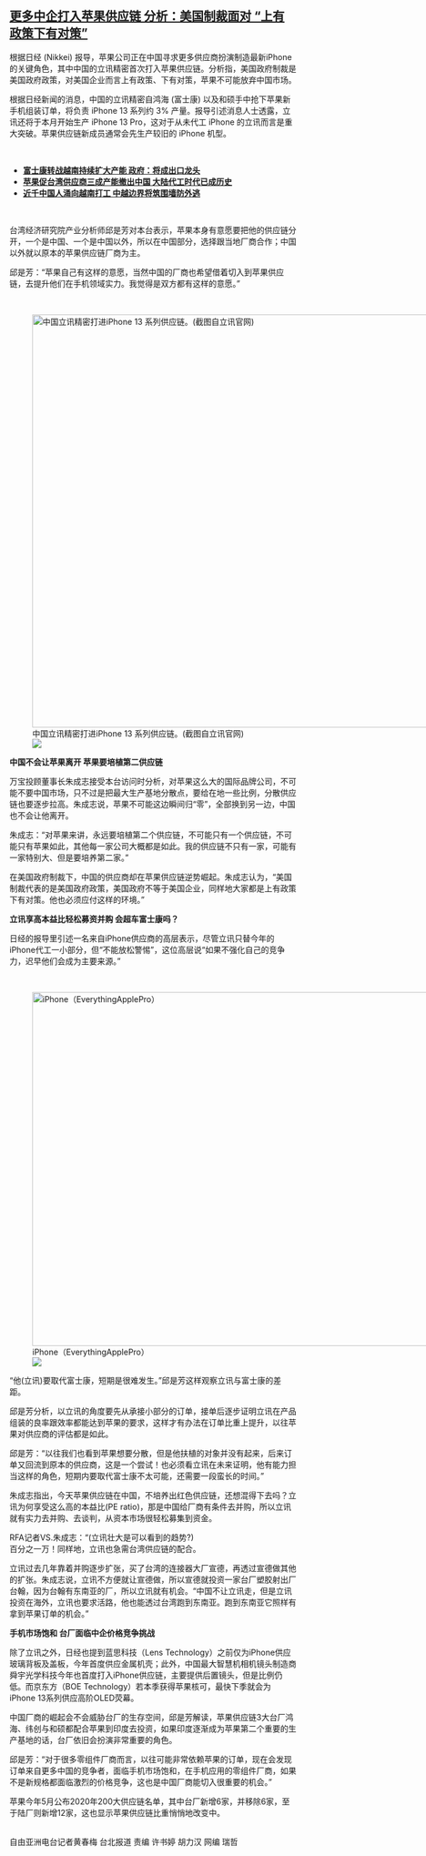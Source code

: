 <!--1628247447000-->
[更多中企打入苹果供应链 分析：美国制裁面对 “上有政策下有对策”](https://www.rfa.org/mandarin/yataibaodao/jingmao/hcm-08062021063041.html)
------

<p>根据日经 (Nikkei) 报导，苹果公司正在中国寻求更多供应商扮演制造最新iPhone的关键角色，其中中国的立讯精密首次打入苹果供应链。分析指，美国政府制裁是美国政府政策，对美国企业而言上有政策、下有对策，苹果不可能放弃中国市场。</p><p>根据日经新闻的消息，中国的立讯精密自鸿海 (富士康) 以及和硕手中抢下苹果新手机组装订单，将负责 iPhone 13 系列约 3% 产量。报导引述消息人士透露，立讯还将于本月开始生产 iPhone 13 Pro，这对于从未代工 iPhone 的立讯而言是重大突破。苹果供应链新成员通常会先生产较旧的 iPhone 机型。</p><p><br/></p><ul><li><b><a class="external-link" href="http://www.rfa.org/mandarin/Xinwen/2-11182020083025.html">富士康转战越南持续扩大产能 政府：将成出口龙头</a></b></li><li><b><a class="external-link" href="http://www.rfa.org/mandarin/yataibaodao/jingmao/QL-10152020055804.html">苹果促台湾供应商三成产能撤出中国 大陆代工时代已成历史</a></b></li><li><b><a class="external-link" href="http://www.rfa.org/mandarin/yataibaodao/jingmao/ql1-10222020063212.html">近千中国人涌向越南打工 中越边界将筑围墙防外逃</a></b></li></ul><p><br/></p><p>台湾经济研究院产业分析师邱是芳对本台表示，苹果本身有意愿要把他的供应链分开，一个是中国、一个是中国以外，所以在中国部分，选择跟当地厂商合作；中国以外就以原本的苹果供应链厂商为主。</p><p>邱是芳：“苹果自己有这样的意愿，当然中国的厂商也希望借着切入到苹果供应链，去提升他们在手机领域实力。我觉得是双方都有这样的意愿。”</p><p><br/></p><p><figure class="image-richtext image-inline captioned" style="width:1280px;"><img alt="中国立讯精密打进iPhone 13 系列供应链。(截图自立讯官网)" height="726" src="https://www.rfa.org/mandarin/yataibaodao/jingmao/hcm-08062021063041.html/622a5716-2021-08-06-4e0b53485-50.jpg/@@images/2812e8f3-68f1-4ad0-9d19-401ec762b50a.jpeg" title="截圖-2021-08-06-下午5.50.jpg" width="1280"/><figcaption class="image-caption">中国立讯精密打进iPhone 13 系列供应链。(截图自立讯官网)</figcaption><small></small><div id="zoomattribute"><a data-caption="中国立讯精密打进iPhone 13 系列供应链。(截图自立讯官网)" data-fancybox="" href="https://www.rfa.org/mandarin/yataibaodao/jingmao/hcm-08062021063041.html/622a5716-2021-08-06-4e0b53485-50.jpg" id="single_image" title="中国立讯精密打进iPhone 13 系列供应链。(截图自立讯官网)"><img src="/++plone++rfa-resources/img/icon-zoom.png"/></a></div></figure></p><p><strong>中国不会让苹果离开 苹果要培植第二供应链</strong></p><p>万宝投顾董事长朱成志接受本台访问时分析，对苹果这么大的国际品牌公司，不可能不要中国市场，只不过是把最大生产基地分散点，要给在地一些比例，分散供应链也要逐步拉高。朱成志说，苹果不可能这边瞬间归“零”，全部换到另一边，中国也不会让他离开。</p><p>朱成志：“对苹果来讲，永远要培植第二个供应链，不可能只有一个供应链，不可能只有苹果如此，其他每一家公司大概都是如此。我的供应链不只有一家，可能有一家特别大、但是要培养第二家。”</p><p>在美国政府制裁下，中国的供应商却在苹果供应链逆势崛起。朱成志认为，“美国制裁代表的是美国政府政策，美国政府不等于美国企业，同样地大家都是上有政策下有对策。他也必须应付这样的环境。”</p><p><strong>立讯享高本益比轻松募资并购 会超车富士康吗？</strong></p><p>日经的报导里引述一名来自iPhone供应商的高层表示，尽管立讯只替今年的iPhone代工一小部分，但“不能放松警惕”，这位高层说“如果不强化自己的竞争力，迟早他们会成为主要来源。”</p><p><br/></p><p><figure class="image-richtext image-inline captioned" style="width:1200px;"><img alt="iPhone（EverythingApplePro）" height="622" src="https://www.rfa.org/mandarin/yataibaodao/jingmao/hcm-08062021063041.html/a7zp2j2sheknlszgxzh3s4-1200-80.jpg/@@images/280097f5-7a3b-40e2-862d-9e49a2432516.jpeg" title="a7ZP2j2sHeKnLSzgXZh3s4-1200-80.jpg" width="1200"/><figcaption class="image-caption">iPhone（EverythingApplePro）</figcaption><small></small><div id="zoomattribute"><a data-caption="iPhone（EverythingApplePro）" data-fancybox="" href="https://www.rfa.org/mandarin/yataibaodao/jingmao/hcm-08062021063041.html/a7zp2j2sheknlszgxzh3s4-1200-80.jpg" id="single_image" title="iPhone（EverythingApplePro）"><img src="/++plone++rfa-resources/img/icon-zoom.png"/></a></div></figure></p><p>“他(立讯)要取代富士康，短期是很难发生。”邱是芳这样观察立讯与富士康的差距。</p><p>邱是芳分析，以立讯的角度要先从承接小部分的订单，接单后逐步证明立讯在产品组装的良率跟效率都能达到苹果的要求，这样才有办法在订单比重上提升，以往苹果对供应商的评估都是如此。</p><p>邱是芳：“以往我们也看到苹果想要分散，但是他扶植的对象并没有起来，后来订单又回流到原本的供应商，这是一个尝试！也必须看立讯在未来证明，他有能力担当这样的角色，短期内要取代富士康不太可能，还需要一段蛮长的时间。”</p><p>朱成志指出，今天苹果供应链在中国，不培养出红色供应链，还想混得下去吗？立讯为何享受这么高的本益比(PE ratio)，那是中国给厂商有条件去并购，所以立讯就有实力去并购、去谈判，从资本市场很轻松募集到资金。</p><p>RFA记者VS.朱成志：“(立讯壮大是可以看到的趋势?)<br/>百分之一万！同样地，立讯也急需台湾供应链的配合。</p><p>立讯过去几年靠着并购逐步扩张，买了台湾的连接器大厂宣德，再透过宣德做其他的扩张。朱成志说，立讯不方便就让宣德做，所以宣德就投资一家台厂塑胶射出厂台翰，因为台翰有东南亚的厂，所以立讯就有机会。“中国不让立讯走，但是立讯投资在海外，立讯也要求活路，他也能透过台湾跑到东南亚。跑到东南亚它照样有拿到苹果订单的机会。”</p><p><strong>手机市场饱和 台厂面临中企价格竞争挑战</strong></p><p>除了立讯之外，日经也提到蓝思科技（Lens Technology）之前仅为iPhone供应玻璃背板及盖板，今年首度供应金属机壳；此外，中国最大智慧机相机镜头制造商舜宇光学科技今年也首度打入iPhone供应链，主要提供后置镜头，但是比例仍低。而京东方（BOE Technology）若本季获得苹果核可，最快下季就会为iPhone 13系列供应高阶OLED荧幕。</p><p>中国厂商的崛起会不会威胁台厂的生存空间，邱是芳解读，苹果供应链3大台厂鸿海、纬创与和硕都配合苹果到印度去投资，如果印度逐渐成为苹果第二个重要的生产基地的话，台厂依旧会扮演非常重要的角色。</p><p>邱是芳：“对于很多零组件厂商而言，以往可能非常依赖苹果的订单，现在会发现订单来自更多中国的竞争者，面临手机市场饱和，在手机应用的零组件厂商，如果不是新规格都面临激烈的价格竞争，这也是中国厂商能切入很重要的机会。”</p><p>苹果今年5月公布2020年200大供应链名单，其中台厂新增6家，并移除6家，至于陆厂则新增12家，这也显示苹果供应链比重悄悄地改变中。</p><p><br/>自由亚洲电台记者黄春梅 台北报道 责编 许书婷 胡力汉 网编 瑞哲</p>

